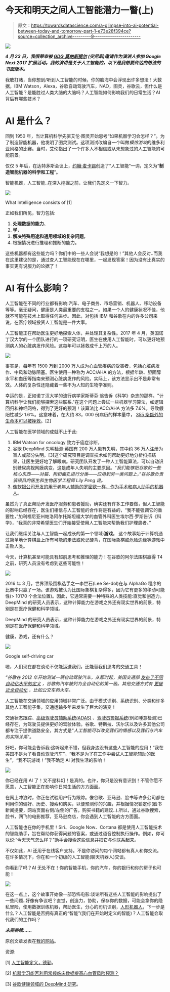 # 今天和明天之间人工智能潜力一瞥(上)

> 原文：<https://towardsdatascience.com/a-glimpse-into-ai-potential-between-today-and-tomorrow-part-1-e73e28f394ce?source=collection_archive---------9----------------------->

![](img/33f26c09246a0a8d10090682f5b0f76a.png)

***4 月 23 日，我很荣幸被*** [***GDG 莫纳斯提尔***](https://www.facebook.com/gdgmonastir/) ***(突尼斯)邀请作为演讲人参加 Google Next 2017 扩展活动。我的演讲是关于人工智能的，以下是我想要传达的想法的书面版本。***

我敢打赌，当你想到/听到人工智能的时候，你的脑海中会浮现出许多想法！大数据，IBM Watson，Alexa，谷歌自动驾驶汽车，NAO，图灵，谷歌云，但什么是人工智能？是能胜过人类大脑的大脑吗？人工智能如何影响我们的日常生活？AI 背后有哪些技术？

# AI 是什么？

回到 1950 年，当计算机科学先驱艾伦·图灵开始思考“如果机器学习会怎样？”。为了制造智能机器，他发明了图灵测试。这项测试改编自一个叫做*模仿游戏*的维多利亚风格的比赛。当时，艾伦指出了一个许多人不相信或从未想象过的人工智能的可能前景。

仅仅 5 年后，在达特茅斯会议上，[约翰·麦卡锡](https://fr.wikipedia.org/wiki/John_McCarthy)创造了“人工智能”一词，定义为“**制造智能机器的科学和工程**”。

智能机器，人工智能..在深入挖掘之前，让我们先定义一下智力。

![](img/79312737999b60c78e835689830a7b26.png)

What Intelligence consists of [1]

正如我们所见，智力包括:

1.  **处理数据的能力**、
2.  **学**，
3.  **解决特殊用途和通用领域的复杂问题**，
4.  根据情况进行推理和推断的能力。

这些机器都有这些能力吗？你们中的一些人会说“我想是的！”其他人会反对..而我在这里建议的是，通过查人工智能现在在哪里，一起发现答案！因为没有比真实的事实更有说服力的论据了！

# AI 有什么影响？

人工智能在不同的行业都有影响:汽车、电子商务、市场营销、机器人、移动设备等等。毫无疑问，健康是人类最重要的支柱之一。如果一个人的健康状况不佳，他就不可能在技术上取得任何进步。因此，对包括 IBM 和谷歌在内的许多公司来说，在医疗领域投资人工智能是一件大事。

人工智能正在帮助医生更好地探索人体，并处理其复杂性。2017 年 4 月，英国诺丁汉大学的一个团队进行的一项研究证明，医生在使用人工智能时，可以更好地预测病人的心脏病发作风险。这每年可以拯救成千上万的人。

![](img/ce409513bdac559614a6c196f8312432.png)

事实是，每年有 1500 万到 2000 万人成为心血管疾病的受害者，包括心脏病发作、中风和动脉阻塞。医生使用一种称为 ACC/AHA 的方法，根据年龄、胆固醇水平和血压等指南来预测心脏病发作的风险。实际上，该方法显示出不是非常有效。人体的复杂性还隐藏着一些不为人知的生物学准则。

幸运的是，正如诺丁汉大学的流行病学家斯蒂芬·翁告诉《科学》杂志的那样。"计算机科学让我们能够探索这些联系."在这个问题上尝试一些机器学习算法，如逻辑回归和神经网络，得到了更好的预测！该算法比 ACC/AHA 方法多 7.6%，导致假阳性减少 1.6%。这意味着，在大约 83，000 份病历的样本量中， [355 条额外的生命本可以被挽救](http://journals.plos.org/plosone/article?id=10.1371/journal.pone.0174944)。[2]

人工智能在医学领域的成就不止于此:

1.  IBM Watson for oncology 致力于癌症诊断，
2.  谷歌 DeepMind 失明检测:英国有 200 万人患有失明，其中约 36 万人注册为盲人或部分失明。[3]这个研究项目是调查技术如何帮助更好地分析扫描结果，让医生更好地了解眼病。研究团队开发了一种人工智能算法，可以自动识别糖尿病视网膜病变，这是成年人失明的主要原因。“*我们能够把谷歌的一些核心东西——对猫、狗和面孔进行分类——应用到另一类问题上，”在谷歌负责该项目的医生和生物医学工程师 Lily Peng 说。*
3.  [像软银公司开发的用于老年人辅助的罗密欧一样，作为手术和病人助手的机器人](http://medicalfuturist.com/robotics-healthcare/)。

虽然为了真正帮助开发医疗服务和患者援助，确实还有许多工作要做，但人工智能的影响已经存在，医生们相信与人工智能的合作将是有益的，“我不能强调它的重要性，”加利福尼亚州帕洛阿尔托斯坦福大学的血管外科医生埃尔西·罗斯告诉《科学》，“我真的非常希望医生们开始接受使用人工智能来帮助我们护理患者。”

让我们继续关注与人工智能一起成长的第一个领域:**游戏**。
这个故事始于计算机通过简单地计算棋盘上所有可能的走法或死记硬背，在国际象棋或危险边缘等游戏中击败人类。

今天，计算机甚至可能具有超前思考和推理的能力！在谷歌的阿尔法围棋赢得 T4 之前，研究人员没有考虑到这些可能性！

![](img/79bac7ff2cc8e33df35c7b2869fc5eb2.png)

2016 年 3 月，世界顶级围棋选手之一李世石(Lee Se-dol)在与 AlphaGo 程序的比赛中只赢了一场。该游戏被认为比国际象棋复杂得多，因为它有更多的移动可能性(> 10170 个合法位置)。因此，它通常需要一种特殊的人类技能:直觉和创造力。DeepMind 的研究人员表示，这种计算能力在游戏之外还有现实世界的前景，特别是在医疗保健和科学领域。

DeepMind 的研究人员表示，这种计算能力在游戏之外还有现实世界的前景，特别是在医疗保健和科学领域。

健康，游戏，还有什么？

![](img/e1c8016c93e34b4dd06c04440ecae774.png)

Google self-driving car

嗯，人们现在都在谈论不仅能运送我们，还能替我们思考的交通工具！

*“谷歌在 2012 年开始测试一辆自动驾驶汽车，从那时起，美国交通部* [*发布了不同自动化水平的定义*](https://www.transportation.gov/briefing-room/us-department-transportation-releases-policy-automated-vehicle-development) *，谷歌的汽车被列为全自动化的第一级。其他交通方式有* [*更接近全自动化*](http://onlinemasters.ohio.edu/millennials-cars-and-the-future-of-transportation/) *，比如公交车和火车。*

人工智能在交通领域的应用领域非常广泛。由于模式识别、系统识别、分类和许多其他人工智能子集，交通运输多年来发生了巨大的演变！

交通状态跟踪、[高级驾驶员辅助系统(ADAS)](https://www.lifewire.com/advanced-driver-assistance-systems-534859) 、[驾驶员警报系统](https://www.lifewire.com/drivers-alter-systems-534806)(例如睡意检测)已经存在，为驾驶员提供更好的驾驶体验。谷歌、特斯拉、沃尔沃以及许多其他公司都专注于提供道路安全，其方式是“*人工智能可以改变我们的情感以及我们与汽车的实际关系*”。

好吧，你可能会告诉我:这听起来不错，但我身边没有这些人工智能的应用！“我在美国不是为了看自动驾驶汽车”，“我不是为了在工作中尝试人工智能辅助的医生”，“我不玩游戏！”我不确定 AI 对我生活的影响！

![](img/6e1d64467903a655c8b3f68955871f08.png)

你已经在用 AI 了！又不是科幻！是真的。也许，你只是没有意识到！不管你愿不愿意，人工智能正在影响你日常生活的方方面面。

在网上冲浪时，你正在试验用户行为跟踪。像谷歌、亚马逊、脸书等许多公司都在利用你的偏好、历史、搜索和购买，以便预测你的兴趣，并根据情况锁定你(脸书新闻提要，网站页面右侧/左侧的广告，购买书籍的建议..).所以，通过谷歌搜索，脸书，网飞的电影推荐，亚马逊商店，你会遇到人工智能的方方面面。

人工智能也在你的手机里！Siri、Google Now、Cortana 都是使用人工智能技术的智能助手，旨在帮助你获得问题的答案，或通过语音控制执行操作。例如，你可以说:“今天天气怎么样？”助手会搜索这些信息并把它与你联系起来。

不仅如此，AI 还用于在线客户支持。不是你访问的每个网站都有真人和你交流。在许多情况下，你在和一个初级的人工智能(聊天机器人)交谈。

你看到了吗？AI 无处不在！你的智能手机，你的汽车，你的银行和你的房子也可能！

![](img/4ec30090887b3da6020e023b55711e04.png)

在这一点上，这个故事开始像一部恐怖电影:谈论所有这些人工智能的影响提出了一些问题..好像有争议吧？直觉，创造力，协助，保存你的数据，可能会拿你的隐私冒险，使用数据训练机器，帮助医生，分心的司机识别，[人形机器人](http://techniblogic.com/top-5-humanoid-ai-robots/)，下一步是什么？人工智能是否拥有真正的“智能”(我们在开始时定义的智能)？人工智能会取代我们的工作吗？

***未完待续……***

原创文章发表在[我的网站](https://www.sarahmestiri.com/index.php/2017/05/05/a-glimpse-into-a…day-and-tomorrow/)。

资源:

[1] [人工智能定义，德勤](https://www2.deloitte.com/nl/nl/pages/data-analytics/articles/part-1-artificial-intelligence-defined.html)。

[2] [机器学习能否利用常规临床数据提高心血管风险预测？](http://journals.plos.org/plosone/article?id=10.1371/journal.pone.0174944)

[3] [谷歌健康领域的 DeepMind 研究](https://deepmind.com/applied/deepmind-health/research/)。